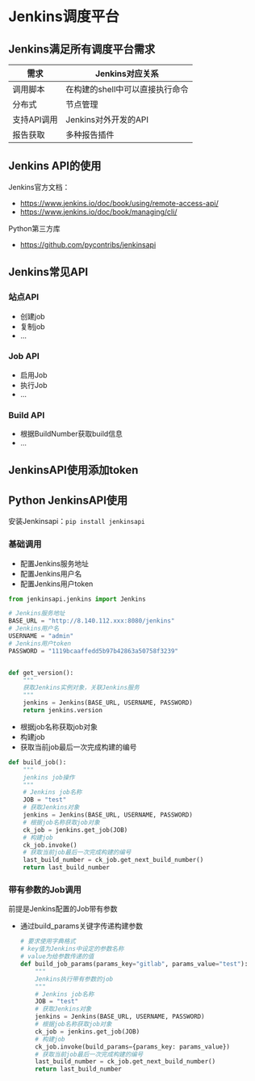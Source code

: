 # Jenkins调度平台

## Jenkins满足所有调度平台需求

| 需求        | Jenkins对应关系                 |
| ----------- | ------------------------------- |
| 调用脚本    | 在构建的shell中可以直接执行命令 |
| 分布式      | 节点管理                        |
| 支持API调用 | Jenkins对外开发的API            |
| 报告获取    | 多种报告插件                    |

## Jenkins API的使用

Jenkins官方文档：

- https://www.jenkins.io/doc/book/using/remote-access-api/
- https://www.jenkins.io/doc/book/managing/cli/

Python第三方库

- https://github.com/pycontribs/jenkinsapi

## Jenkins常见API

### 站点API

- 创建job
- 复制job
- ...

### Job API

- 启用Job
- 执行Job
- ...

### Build API

- 根据BuildNumber获取build信息
- ...

## JenkinsAPI使用添加token

## Python JenkinsAPI使用

安装Jenkinsapi：`pip install jenkinsapi`

### 基础调用

- 配置Jenkins服务地址
- 配置Jenkins用户名
- 配置Jenkins用户token

```python
from jenkinsapi.jenkins import Jenkins

# Jenkins服务地址
BASE_URL = "http://8.140.112.xxx:8080/jenkins"
# Jenkins用户名
USERNAME = "admin"
# Jenkins用户token
PASSWORD = "1119bcaaffedd5b97b42863a50758f3239"


def get_version():
    """
    获取Jenkins实例对象，关联Jenkins服务
    """
    jenkins = Jenkins(BASE_URL, USERNAME, PASSWORD)
    return jenkins.version
```

- 根据job名称获取job对象
- 构建job
- 获取当前job最后一次完成构建的编号

```python
def build_job():
    """
    jenkins job操作
    """
    # Jenkins job名称
    JOB = "test"
    # 获取Jenkins对象
    jenkins = Jenkins(BASE_URL, USERNAME, PASSWORD)
    # 根据job名称获取job对象
    ck_job = jenkins.get_job(JOB)
    # 构建job
    ck_job.invoke()
    # 获取当前job最后一次完成构建的编号
    last_build_number = ck_job.get_next_build_number()
    return last_build_number
```

### 带有参数的Job调用

前提是Jenkins配置的Job带有参数

- 通过build_params关键字传递构建参数

  ```python
  # 要求使用字典格式
  # key值为Jenkins中设定的参数名称
  # value为给参数传递的值
  def build_job_params(params_key="gitlab", params_value="test"):
      """
      Jenkins执行带有参数的job
      """
      # Jenkins job名称
      JOB = "test"
      # 获取Jenkins对象
      jenkins = Jenkins(BASE_URL, USERNAME, PASSWORD)
      # 根据job名称获取job对象
      ck_job = jenkins.get_job(JOB)
      # 构建job
      ck_job.invoke(build_params={params_key: params_value})
      # 获取当前job最后一次完成构建的编号
      last_build_number = ck_job.get_next_build_number()
      return last_build_number
  ```
